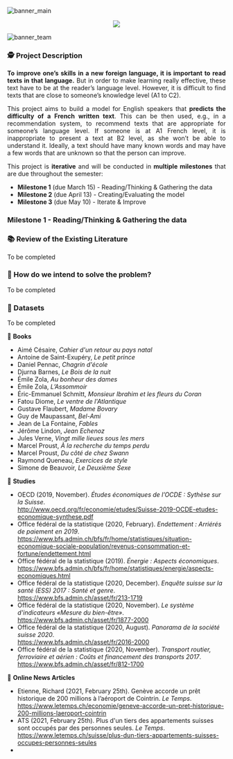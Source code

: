 
 
![banner_main](https://raw.githubusercontent.com/epicalekspwner/BigScaleAnalytics2021/main/Resources/groupAmazon_banner_main_v2.svg)

<p align="center">
  <img src="https://raw.githubusercontent.com/epicalekspwner/BigScaleAnalytics2021/main/Resources/groupAmazon_central_banner.gif" />
</p>

![banner_team](https://raw.githubusercontent.com/epicalekspwner/BigScaleAnalytics2021/main/Resources/groupAmazon_banner_team.svg)

### 🕵️ Project Description

<p align="justify"> 
  <strong>To improve one’s skills in a new foreign language, it is important to read texts in that language.</strong> But in order to make learning really effective, these text have to be at the reader’s language level. However, it is difficult to find texts that are close to someone’s knowledge level (A1 to C2).
</p>

<p align="justify"> 
  This project aims to build a model for English speakers that <strong>predicts the difficulty of a French written text</strong>. This can be then used, e.g., in a recommendation system, to recommend texts that are appropriate for someone’s language level. If someone is at A1 French level, it is inappropriate to present a text at B2 level, as she won’t be able to understand it. Ideally, a text should have many known words and may have a few words that are unknown so that the person can improve.
</p>

<p align="justify">
  This project is <strong>iterative</strong> and will be conducted in <strong>multiple milestones</strong> that are due throughout the semester:
</p>

- **Milestone 1** (due March 15) - Reading/Thinking & Gathering the data 
- **Milestone 2** (due April 13) - Creating/Evaluating the model
- **Milestone 3** (due May 10) - Iterate & Improve 

### Milestone 1 - Reading/Thinking & Gathering the data 

### 📚 Review of the Existing Literature
To be completed

### 💭 How do we intend to solve the problem?
To be completed

### 💾 Datasets
To be completed

📗 **Books**
- Aimé Césaire, *Cahier d'un retour au pays natal*
- Antoine de Saint-Exupéry, *Le petit prince*
- Daniel Pennac, *Chagrin d'école*
- Djurna Barnes, *Le Bois de la nuit*
- Émile Zola, *Au bonheur des dames*
- Émile Zola, *L’Assommoir*
- Éric-Emmanuel Schmitt, *Monsieur Ibrahim et les fleurs du Coran*
- Fatou Diome, *Le ventre de l'Atlantique*
- Gustave Flaubert, *Madame Bovary*
- Guy de Maupassant, *Bel-Ami*
- Jean de La Fontaine, *Fables*
- Jérôme Lindon, *Jean Echenoz*
- Jules Verne, *Vingt mille lieues sous les mers*
- Marcel Proust, *À la recherche du temps perdu*
- Marcel Proust, *Du côté de chez Swann*
- Raymond Queneau, *Exercices de style*
- Simone de Beauvoir, *Le Deuxième Sexe*

🔬 **Studies**

- OECD (2019, November). *Études économiques de l’OCDE : Sythèse sur la Suisse*.  
  http://www.oecd.org/fr/economie/etudes/Suisse-2019-OCDE-etudes-economique-synthese.pdf
- Office fédéral de la statistique (2020, February). *Endettement : Arriérés de paiement en 2019*.  
  https://www.bfs.admin.ch/bfs/fr/home/statistiques/situation-economique-sociale-population/revenus-consommation-et-fortune/endettement.html
- Office fédéral de la statistique (2019). *Énergie : Aspects économiques*.  
  https://www.bfs.admin.ch/bfs/fr/home/statistiques/energie/aspects-economiques.html
- Office fédéral de la statistique (2020, December). *Enquête suisse sur la santé (ESS) 2017 : Santé et genre*.  
  https://www.bfs.admin.ch/asset/fr/213-1719
- Office fédéral de la statistique (2020, November). *Le système d'indicateurs «Mesure du bien-être»*.  
  https://www.bfs.admin.ch/asset/fr/1877-2000
- Office fédéral de la statistique (2020, August). *Panorama de la société suisse 2020*.  
  https://www.bfs.admin.ch/asset/fr/2016-2000
- Office fédéral de la statistique (2020, November). *Transport routier, ferroviaire et aérien : Coûts et financement des transports 2017*.  
  https://www.bfs.admin.ch/asset/fr/812-1700

📰 **Online News Articles**

- Etienne, Richard (2021, February 25th). Genève accorde un prêt historique de 200 millions à l’aéroport de Cointrin. *Le Temps*.  
  https://www.letemps.ch/economie/geneve-accorde-un-pret-historique-200-millions-laeroport-cointrin
- ATS (2021, February 25th). Plus d'un tiers des appartements suisses sont occupés par des personnes seules. *Le Temps*.  
  https://www.letemps.ch/suisse/plus-dun-tiers-appartements-suisses-occupes-personnes-seules
-



